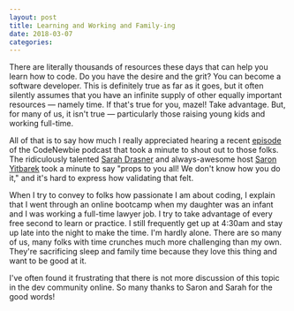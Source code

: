```yaml
---
layout: post
title: Learning and Working and Family-ing
date: 2018-03-07
categories:
---
```


There are literally thousands of resources these days that can help you learn how to code. Do you have the desire and the grit? You can become a software developer. This is definitely true as far as it goes, but it often silently assumes that you have an infinite supply of other equally important resources — namely time. If that's true for you, mazel! Take advantage. But, for many of us, it isn't true — particularly those raising young kids and working full-time.

All of that is to say how much I really appreciated hearing a recent [episode](https://www.codenewbie.org/podcast/which-javascript-framework-should-you-learn) of the CodeNewbie podcast that took a minute to shout out to those folks. The ridiculously talented [Sarah Drasner](https://twitter.com/sarah_edo) and always-awesome host [Saron Yitbarek](https://twitter.com/saronyitbarek) took a minute to say "props to you all! We don't know how you do it," and it's hard to express how validating that felt.

When I try to convey to folks how passionate I am about coding, I explain that I went through an online bootcamp when my daughter was an infant and I was working a full-time lawyer job. I try to take advantage of every free second to learn or practice. I still frequently get up at 4:30am and stay up late into the night to make the time. I'm hardly alone. There are so many of us, many folks with time crunches much more challenging than my own. They're sacrificing sleep and family time because they love this thing and want to be good at it.

I've often found it frustrating that there is not more discussion of this topic in the dev community online. So many thanks to Saron and Sarah for the good words!
